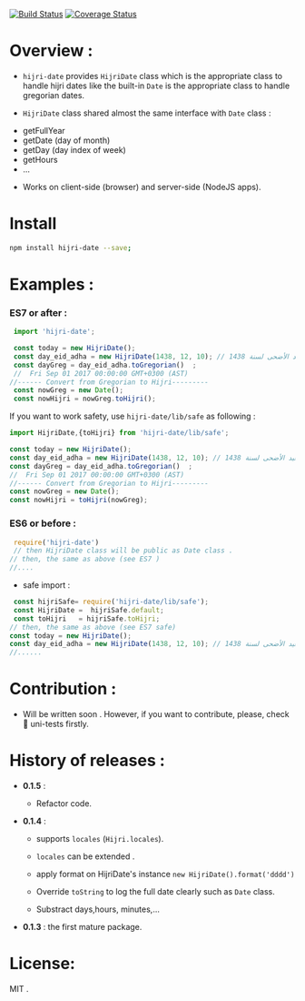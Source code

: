 [![Build Status](https://travis-ci.org/abdennour/hijri-date.svg?branch=master)](https://travis-ci.org/abdennour/hijri-date)
[![Coverage Status](https://coveralls.io/repos/github/abdennour/hijri-date/badge.svg?branch=master)](https://coveralls.io/github/abdennour/hijri-date?branch=master)

# Overview :

 * `hijri-date` provides `HijriDate` class which is  the appropriate class to handle hijri dates like the built-in `Date` is the appropriate class to handle gregorian dates.   

* `HijriDate` class shared almost the same interface with `Date` class :

 - getFullYear
 - getDate (day of month)
 - getDay (day index of week)  
 - getHours
 - ...

* Works on client-side (browser) and server-side (NodeJS apps).

# Install

```bash
npm install hijri-date --save;
```

# Examples :

### ES7 or after :

```js
 import 'hijri-date';

 const today = new HijriDate();
 const day_eid_adha = new HijriDate(1438, 12, 10); // عيد الأضحى لسنة 1438
 const dayGreg = day_eid_adha.toGregorian()  ;
 //  Fri Sep 01 2017 00:00:00 GMT+0300 (AST)
//------ Convert from Gregorian to Hijri---------
 const nowGreg = new Date();
 const nowHijri = nowGreg.toHijri();     
```

If you  want to work safety, use `hijri-date/lib/safe` as following :

```js
import HijriDate,{toHijri} from 'hijri-date/lib/safe';

const today = new HijriDate();
const day_eid_adha = new HijriDate(1438, 12, 10); // عيد الأضحى لسنة 1438
const dayGreg = day_eid_adha.toGregorian()  ;
//  Fri Sep 01 2017 00:00:00 GMT+0300 (AST)
//------ Convert from Gregorian to Hijri---------
const nowGreg = new Date();
const nowHijri = toHijri(nowGreg);

```

### ES6 or before :

```js
 require('hijri-date')
 // then HijriDate class will be public as Date class .
// then, the same as above (see ES7 )
//....
```
- safe import :


```js
 const hijriSafe= require('hijri-date/lib/safe');
 const HijriDate =  hijriSafe.default;
 const toHijri   = hijriSafe.toHijri;
// then, the same as above (see ES7 safe)
const today = new HijriDate();
const day_eid_adha = new HijriDate(1438, 12, 10); // عيد الأضحى لسنة 1438
//......
```


# Contribution :

 - Will be written soon . However, if you want to contribute, please, check 🔬 uni-tests firstly.


# History of releases :

   * **0.1.5**  :

       - Refactor code.

   * **0.1.4**  :

     - supports `locales` (`Hijri.locales`).

     - `locales` can be extended .

     - apply format on HijriDate's instance `new HijriDate().format('dddd')`

     - Override `toString` to log the full date clearly such as `Date` class.

     - Substract days,hours, minutes,...


   * **0.1.3**  : the first mature package.

# License:

MIT .
